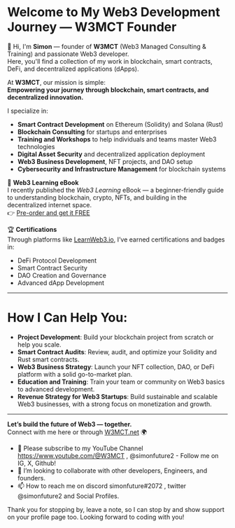 # Welcome to My Web3 Development Journey — W3MCT Founder

👋 Hi, I'm **Simon** — founder of **W3MCT** (Web3 Managed Consulting & Training) and passionate Web3 developer.  
Here, you'll find a collection of my work in blockchain, smart contracts, DeFi, and decentralized applications (dApps).

At **W3MCT**, our mission is simple:  
**Empowering your journey through blockchain, smart contracts, and decentralized innovation.**

I specialize in:
- **Smart Contract Development** on Ethereum (Solidity) and Solana (Rust)
- **Blockchain Consulting** for startups and enterprises
- **Training and Workshops** to help individuals and teams master Web3 technologies
- **Digital Asset Security** and decentralized application deployment
- **Web3 Business Development**, NFT projects, and DAO setup
- **Cybersecurity and Infrastructure Management** for blockchain systems

🚀 **Web3 Learning eBook**  
I recently published the *Web3 Learning* eBook — a beginner-friendly guide to understanding blockchain, crypto, NFTs, and building in the decentralized internet space.  
👉 [Pre-order and get it FREE](https://w3mct.net)

🏆 **Certifications**  
Through platforms like [LearnWeb3.io](https://learnweb3.io), I’ve earned certifications and badges in:
- DeFi Protocol Development
- Smart Contract Security
- DAO Creation and Governance
- Advanced dApp Development

---

# How I Can Help You:
- **Project Development**: Build your blockchain project from scratch or help you scale.
- **Smart Contract Audits**: Review, audit, and optimize your Solidity and Rust smart contracts.
- **Web3 Business Strategy**: Launch your NFT collection, DAO, or DeFi platform with a solid go-to-market plan.
- **Education and Training**: Train your team or community on Web3 basics to advanced development.
- **Revenue Strategy for Web3 Startups**: Build sustainable and scalable Web3 businesses, with a strong focus on monetization and growth.

---

**Let’s build the future of Web3 — together.**  
Connect with me here or through [W3MCT.net](https://w3mct.net) 🌍

- 🚀 Please subscribe to my YouTube Channel https://www.youtube.com/@W3MCT , @simonfuture2 - Follow me on IG, X, Github!
- 💞️ I’m looking to collaborate with other developers, Engineers, and founders. 
- 📫 How to reach me on discord simonfuture#2072 , twitter @simonfuture2 and Social Profiles.


Thank you for stopping by, leave a note, so I can stop by and show support on your profile page too. Looking forward to coding with you! 

<!---
simonfuture2/simonfuture2 is a ✨ special ✨ repository because its `README.md` (this file) appears on your GitHub profile.
You can click the Preview link to take a look at your changes.
--->
